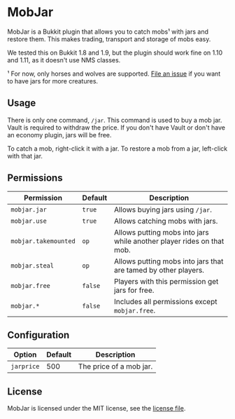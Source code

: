 # MobJar
MobJar is a Bukkit plugin that allows you to catch mobs¹ with jars and restore them.
This makes trading, transport and storage of mobs easy.

We tested this on Bukkit 1.8 and 1.9, but the plugin should work fine on 1.10 and 1.11, as it doesn't use NMS classes.

¹ For now, only horses and wolves are supported. [File an issue][issues] if you want to have jars for more creatures.

## Usage
There is only one command, `/jar`. This command is used to buy a mob jar. Vault is required to withdraw the price. If
you don't have Vault or don't have an economy plugin, jars will be free.

To catch a mob, right-click it with a jar. To restore a mob from a jar, left-click with that jar.

## Permissions
| Permission   | Default | Description |
|--------------|---------|-------------|
| `mobjar.jar` | `true`  | Allows buying jars using `/jar`. |
| `mobjar.use` | `true`  | Allows catching mobs with jars.  |
| `mobjar.takemounted` | `op` | Allows putting mobs into jars while another player rides on that mob. |
| `mobjar.steal` | `op` | Allows putting mobs into jars that are tamed by other players. |
| `mobjar.free` | `false` | Players with this permission get jars for free. |
| `mobjar.*` | `false` | Includes all permissions except `mobjar.free`.

## Configuration
| Option | Default | Description |
|--------|---------|-------------|
| `jarprice` | 500 | The price of a mob jar. |

## License
MobJar is licensed under the MIT license, see the [license file][license].

[issues]: https://github.com/CraftenDev/MobJar/issues
[license]: https://github.com/CraftenDev/MobJar/blob/master/LICENSE
